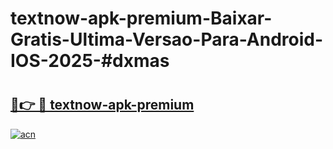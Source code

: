 # textnow-apk-premium-Baixar-Gratis-Ultima-Versao-Para-Android-IOS-2025-#dxmas

# <h2><a href="https://ainizakaria.my?title=textnow-apk-premium&ref=25M">🔗👉 🔴 textnow-apk-premium</a></h2>

[![acn](https://github.com/user-attachments/assets/0f9c940e-d8b0-45ae-aac7-cd30a18b3e1c)](https://ainizakaria.my?title=textnow-apk-premium&ref=25M)

